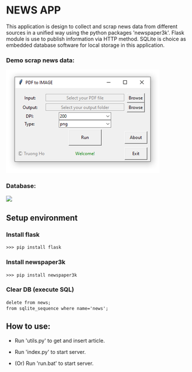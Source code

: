 # NEWS APP
This application is design to collect and scrap news data from different sources in a unified way using the python packages 'newspaper3k'. Flask module is use to publish information via HTTP method. SQLite is choice as embedded database software for local storage in this application.

### Demo scrap news data:
![](https://github.com/holamtruong/pdf2img_gui/blob/master/screen.png?raw=true)

### Database:
![](https://github.com/holamtruong/news_app/blob/master/demo/screen_01.PNG?raw=true)



## Setup environment

### Install flask
    >>> pip install flask

### Install newspaper3k
    >>> pip install newspaper3k

### Clear DB (execute SQL)
    delete from news;    
    from sqlite_sequence where name='news';

## How to use:
- Run 'utils.py' to get and insert article.

- Run 'index.py' to start server.

- (Or) Run 'run.bat' to start server.



